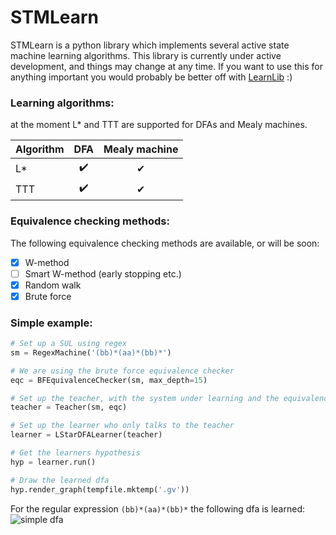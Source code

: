 # STMLearn

STMLearn is a python library which implements several active state machine learning algorithms.
This library is currently under active development, and things may change at any time. If you want to use this for anything important you would probably be better off with [LearnLib](https://github.com/LearnLib/learnlib)  :)

### Learning algorithms:
at the moment L* and TTT are supported for DFAs and Mealy machines.

| Algorithm | DFA | Mealy machine |
| ---       | :---: | :---:           |
| L*        | ✔️ | ✔ |️
| TTT       | ✔️ | ✔ |

### Equivalence checking methods:

The following equivalence checking methods are available, or will be soon:

- [x] W-method
- [ ] Smart W-method (early stopping etc.)
- [x] Random walk
- [x] Brute force

### Simple example:
```python
# Set up a SUL using regex
sm = RegexMachine('(bb)*(aa)*(bb)*')

# We are using the brute force equivalence checker
eqc = BFEquivalenceChecker(sm, max_depth=15)

# Set up the teacher, with the system under learning and the equivalence checker
teacher = Teacher(sm, eqc)

# Set up the learner who only talks to the teacher
learner = LStarDFALearner(teacher)

# Get the learners hypothesis
hyp = learner.run()

# Draw the learned dfa
hyp.render_graph(tempfile.mktemp('.gv'))
```
For the regular expression `(bb)*(aa)*(bb)*` the following dfa is learned:
![simple dfa](https://i.imgur.com/vlqQcCH.png)




